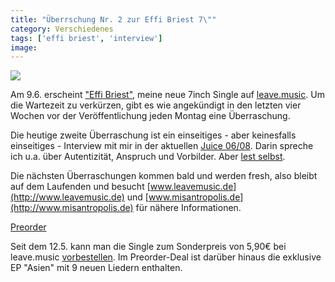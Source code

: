 ```yaml
---
title: "Überrschung Nr. 2 zur Effi Briest 7\""
category: Verschiedenes
tags: ['effi briest', 'interview']
image: 
---
```


[![](http://www.leavemusic.de/live/leavemusic/specials/002_misanthropinderjuice/MisanthropJuiceThumbnail.jpg)](http://www.leavemusic.de/live/leavemusic/specials/002_misanthropinderjuice/MisanthropJuice.pdf)  

  

Am 9.6. erscheint ["Effi Briest"](http://www.leavemusic.de/live/leavemusic/index.php?content=12&artikel_id=29), meine neue 7inch Single auf [leave.music](http://www.leavemusic.de). Um die Wartezeit zu verkürzen, gibt es wie angekündigt in den letzten vier Wochen vor der Veröffentlichung jeden Montag eine Überraschung.  

  

Die heutige zweite Überraschung ist ein einseitiges - aber keinesfalls einseitiges - Interview mit mir in der aktuellen [Juice 06/08](http://www.juice.de). Darin spreche ich u.a. über Autentizität, Anspruch und Vorbilder. Aber [lest selbst](http://www.leavemusic.de/live/leavemusic/specials/002_misanthropinderjuice/MisanthropJuice.pdf).  

  

Die nächsten Überraschungen kommen bald und werden fresh, also bleibt auf dem Laufenden und besucht [www.leavemusic.de](http://www.leavemusic.de)  und [www.misantropolis.de](http://www.misantropolis.de) für nähere Informationen.  

  

[Preorder](http://www.leavemusic.de/live/leavemusic/index.php?content=150)  

Seit dem 12.5. kann man die Single zum Sonderpreis von 5,90€ bei leave.music [vorbestellen](http://www.leavemusic.de/live/leavemusic/index.php?content=150). Im Preorder-Deal ist darüber hinaus die exklusive EP "Asien" mit 9 neuen Liedern enthalten.